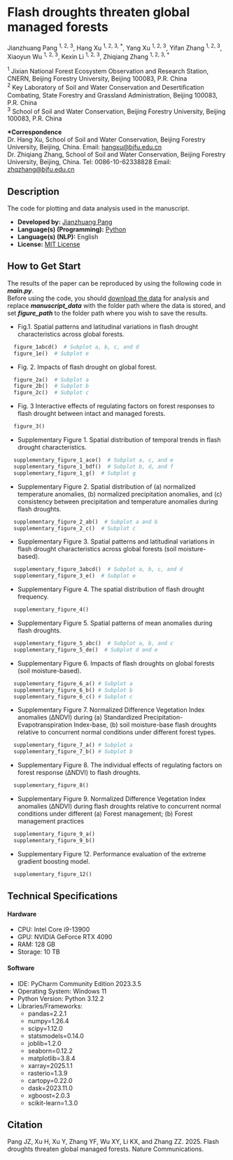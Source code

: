 # Flash droughts threaten global managed forests
Jianzhuang Pang <sup>1, 2, 3</sup>, Hang Xu <sup>1, 2, 3, *</sup>, Yang Xu <sup>1, 2, 3</sup>, 
Yifan Zhang <sup>1, 2, 3</sup>, Xiaoyun Wu <sup>1, 2, 3</sup>, Kexin Li <sup>1, 2, 3</sup>, 
Zhiqiang Zhang <sup>1, 2, 3, *</sup>

<sup>1</sup> Jixian National Forest Ecosystem Observation and Research Station, CNERN, Beijing Forestry University, 
Beijing 100083, P.R. China  
<sup>2</sup> Key Laboratory of Soil and Water Conservation and Desertiﬁcation Combating, State Forestry and Grassland 
Administration, Beijing 100083, P.R. China  
<sup>3</sup> School of Soil and Water Conservation, Beijing Forestry University, Beijing 100083, P.R. China

**\*Correspondence**  
Dr. Hang Xu, School of Soil and Water Conservation, Beijing Forestry University, Beijing, China. 
Email: hangxu@bjfu.edu.cn  
Dr. Zhiqiang Zhang, School of Soil and Water Conservation, Beijing Forestry University, Beijing, China. 
Tel: 0086-10-62338828 Email: zhqzhang@bjfu.edu.cn 


## Description
The code for plotting and data analysis used in the manuscript.
- **Developed by:** [Jianzhuang Pang](xlsadaii@bjfu.edu.cn)
- **Language(s) (Programming):** [Python](https://www.python.org/)
- **Language(s) (NLP):** English
- **License:** [MIT License](https://mit-license.org/)

## How to Get Start
The results of the paper can be reproduced by using the following code in **_main.py_**.    
Before using the code, you should [download the data](https://doi.org/10.6084/m9.figshare.29435648) for analysis and 
replace **_manuscript_data_** with the folder path where the data is stored, and set **_figure_path_** to the folder 
path where you wish to save the results.
- Fig.1. Spatial patterns and latitudinal variations in flash drought characteristics across global forests.
```python
  figure_1abcd()  # Subplot a, b, c, and d
  figure_1e()  # Subplot e
```
- Fig. 2. Impacts of flash drought on global forest.
```python
  figure_2a()  # Subplot a
  figure_2b()  # Subplot b
  figure_2c()  # Subplot c
```
- Fig. 3 Interactive effects of regulating factors on forest responses to flash drought between intact and 
managed forests.
```python
  figure_3()
```
- Supplementary Figure 1. Spatial distribution of temporal trends in flash drought characteristics.
```python
  supplementary_figure_1_ace()  # Subplot a, c, and e
  supplementary_figure_1_bdf()  # Subplot b, d, and f
  supplementary_figure_1_g()  # Subplot g
```
- Supplementary Figure 2. Spatial distribution of (a) normalized temperature anomalies, (b) normalized precipitation 
anomalies, and (c) consistency between precipitation and temperature anomalies during flash droughts.
```python
  supplementary_figure_2_ab()  # Subplot a and b
  supplementary_figure_2_c()  # Subplot c
```
- Supplementary Figure 3. Spatial patterns and latitudinal variations in flash drought characteristics across global 
forests (soil moisture-based).
```python
  supplementary_figure_3abcd()  # Subplot a, b, c, and d
  supplementary_figure_3_e()  # Subplot e
```
- Supplementary Figure 4. The spatial distribution of flash drought frequency.
```python
  supplementary_figure_4()
```
- Supplementary Figure 5. Spatial patterns of mean anomalies during flash droughts. 
```python
  supplementary_figure_5_abc()  # Subplot a, b, and c
  supplementary_figure_5_de()  # Subplot d and e
```
- Supplementary Figure 6. Impacts of flash droughts on global forests (soil moisture-based).
```python
  supplementary_figure_6_a() # Subplot a
  supplementary_figure_6_b() # Subplot b
  supplementary_figure_6_c() # Subplot c
```
- Supplementary Figure 7. Normalized Difference Vegetation Index anomalies (ΔNDVI) during (a) Standardized 
Precipitation-Evapotranspiration Index-base, (b) soil moisture-base flash droughts relative to concurrent normal 
conditions under different forest types.
```python
  supplementary_figure_7_a() # Subplot a
  supplementary_figure_7_b() # Subplot b
```
- Supplementary Figure 8. The individual effects of regulating factors on forest response (ΔNDVI) to flash droughts.
```python
  supplementary_figure_8()
```
- Supplementary Figure 9. Normalized Difference Vegetation Index anomalies (ΔNDVI) during flash droughts relative 
to concurrent normal conditions under different (a) Forest management; (b) Forest management practices
```python
  supplementary_figure_9_a()
  supplementary_figure_9_b()
```
- Supplementary Figure 12. Performance evaluation of the extreme gradient boosting model.
```python
  supplementary_figure_12()
```

## Technical Specifications
#### Hardware
- CPU: Intel Core i9-13900
- GPU: NVIDIA GeForce RTX 4090
- RAM: 128 GB
- Storage: 10 TB

#### Software
- IDE: PyCharm Community Edition 2023.3.5
- Operating System: Windows 11
- Python Version: Python 3.12.2
- Libraries/Frameworks:
  - pandas=2.2.1
  - numpy=1.26.4
  - scipy=1.12.0
  - statsmodels=0.14.0
  - joblib=1.2.0
  - seaborn=0.12.2
  - matplotlib=3.8.4
  - xarray=2025.1.1
  - rasterio=1.3.9
  - cartopy=0.22.0
  - dask=2023.11.0
  - xgboost=2.0.3
  - scikit-learn=1.3.0

## Citation
Pang JZ, Xu H, Xu Y, Zhang YF, Wu XY, Li KX, and Zhang ZZ. 2025. Flash droughts threaten global managed forests. 
Nature Communications.
